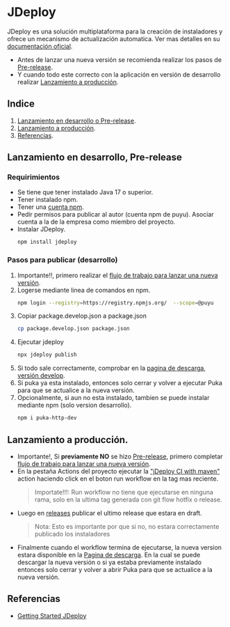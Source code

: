 # JDeploy

JDeploy es una solución multiplataforma para la creación de instaladores y ofrece un
mecanismo de actualización automatica. Ver mas detalles en su [documentación oficial](https://www.jdeploy.com/docs/manual/#_getting_started).

* Antes de lanzar una nueva versión se recomienda realizar los pasos de [Pre-release](#lanzamiento-en-desarrollo-pre-release).
* Y cuando todo este correcto con la aplicación en versión de desarrollo realizar [Lanzamiento a producción](#lanzamiento-a-producción).


## Indice

1. [Lanzamiento en desarrollo o Pre-release](#lanzamiento-en-desarrollo-pre-release).
2. [Lanzamiento a producción](#lanzamiento-a-producción).
3. [Referencias](#referencias).

## Lanzamiento en desarrollo, Pre-release

### Requirimientos
* Se tiene que tener instalado Java 17 o superior.
* Tener instalado npm.
* Tener una [cuenta npm](https://www.npmjs.com/signup).
* Pedir permisos para publicar al autor (cuenta npm de puyu).
  Asociar cuenta a la de la empresa como miembro del proyecto.
* Instalar JDeploy.
   ```bash
   npm install jdeploy
   ```

### Pasos para publicar (desarrollo)
1. Importante!!, primero realizar el [flujo de trabajo para lanzar una nueva versión](/README.md#preparar-una-nueva-versión).
2. Logerse mediante linea de comandos en npm.
   ```bash
   npm login --registry=https://registry.npmjs.org/  --scope=@puyu    
   ```
3. Copiar package.develop.json a package.json
   ```bash
   cp package.develop.json package.json
   ```
4. Ejecutar jdeploy
   ```bash
   npx jdeploy publish
   ```
5. Si todo sale correctamente, comprobar en la [pagina de descarga, versión develop](https://www.jdeploy.com/~puka-http-dev).
6. Si puka ya esta instalado, entonces solo cerrar y volver a ejecutar Puka para que se actualice a la nueva versión.
7. Opcionalmente, si aun no esta instalado, tambien se puede instalar mediante npm (solo version desarrollo).
   ```bash
   npm i puka-http-dev
   ```

## Lanzamiento a producción.
* Importante!, Si **previamente NO** se hizo [Pre-release](#lanzamiento-en-desarrollo-pre-release), primero completar [flujo de trabajo para lanzar una nueva versión](/README.md#preparar-una-nueva-versión).
* En la pestaña Actions del proyecto ejecutar la ["jDeploy CI with maven"](https://github.com/puyu-pe/puka-http/actions/workflows/jdeploy-manual.yml) action
  haciendo click en el boton run workflow en la tag mas reciente.
  > Importate!!!: Run workflow no tiene que ejecutarse en ninguna rama, solo en la ultima tag
  > generada con git flow hotfix o release.
* Luego en [releases](https://github.com/puyu-pe/puka-http/releases) publicar el ultimo release que estara en draft.
  > Nota: Esto es importante por que si no, no estara correctamente publicado los instaladores
* Finalmente cuando el workflow termina de ejecutarse, la nueva version estara disponible en la [Pagina de descarga](https://www.jdeploy.com/gh/puyu-pe/puka-http).
En la cual se puede descargar la nueva versión o si ya estaba previamente instalado entonces solo cerrar y volver a abrir Puka 
para que se actualice a la nueva versión.


## Referencias
* [Getting Started JDeploy](https://www.jdeploy.com/docs/manual/#_getting_started)

